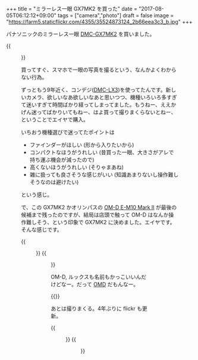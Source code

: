 +++
title = "ミラーレス一眼 GX7MK2 を買った"
date = "2017-08-05T06:12:12+09:00"
tags = ["camera","photo"]
draft = false
image = "https://farm5.staticflickr.com/4355/35524873124_2b66eea3c3_b.jpg"
+++

パナソニックのミラーレス一眼 [DMC-GX7MK2](http://www.amazon.co.jp/exec/obidos/ASIN/B01E357TUG/udonudon-22/) を買いました。

{{<figure src="//farm5.staticflickr.com/4355/35524873124_2b66eea3c3.jpg" link="https://www.flickr.com/photos/matsuoshi/35524873124/" >}}

買ってすぐ、スマホで一眼の写真を撮るという、なんかよくわからない行為。

ずっともう9年近く、コンデジ([DMC-LX3](http://www.amazon.co.jp/exec/obidos/ASIN/B001D23KSS/udonudon-22/))を使ってたんです。新しいカメラ、欲しいなあ欲しいなあと思いつつ、機種いろいろ多すぎて迷いすぎて時間ばかり経ってしまってました。もうねー、ええかげん迷ってばかりいてもねー、はよ買って撮りまくらないとねー、ということでエイヤで購入。

いちおう機種選びで迷ってたポイントは

- ファインダーがほしい (形から入りたいから)
- コンパクトなほうがうれしい (昔買った一眼、大きさがアレで持ち運ぶ機会が減ったので)
- 高くないほうがうれしい (そりゃまあね)
- 雑に扱っても良さそうな感じがいい (知識あまりないし操作難しそうなのは避けたい)

という感じ。

で、この GX7MK2 かオリンパスの [OM-D E-M10 Mark II](http://www.amazon.co.jp/exec/obidos/ASIN/B013QWFKZ8/udonudon-22/) が最後の候補まで残ったのですが、結局は店頭で触って OM-D はなんか操作難しそう、という印象で GX7MK2 に決めました。エイヤです。そんな感じです。

{{<figure src="http://images-jp.amazon.com/images/P/B01E357TUG.09.MAIN._SCLZZZZZZZ_.jpg" link="http://www.amazon.co.jp/exec/obidos/ASIN/B01E357TUG/udonudon-22/" title="DMC-GX7MK2" >}}
{{<figure src="http://images-jp.amazon.com/images/P/B013QWFKZ8.09.MAIN._SCLZZZZZZZ_.jpg" link="http://www.amazon.co.jp/exec/obidos/ASIN/B013QWFKZ8/udonudon-22/" title="OM-D E-M10 Mark II" >}}

OM-D, ルックスも名前もかっこいいんだけどなー。だって [OMD](https://ja.wikipedia.org/wiki/%E3%82%AA%E3%83%BC%E3%82%B1%E3%82%B9%E3%83%88%E3%83%A9%E3%83%AB%E3%83%BB%E3%83%9E%E3%83%8C%E3%83%B4%E3%82%A1%E3%83%BC%E3%82%BA%E3%83%BB%E3%82%A4%E3%83%B3%E3%83%BB%E3%82%B6%E3%83%BB%E3%83%80%E3%83%BC%E3%82%AF) だもんなー。

{{<youtube EPmTGFg06zA>}}

あとは撮りまくる。4年ぶりに flickr も更新。

{{<figure src="https://farm5.staticflickr.com/4419/36248879842_49cb12abc1_z.jpg" >}}
{{<figure src="https://farm5.staticflickr.com/4436/36020591420_1e5950077b_z.jpg" >}}
